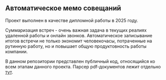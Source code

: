 ## Автоматическое мемо совещаний

Проект выполнен в качестве дипломной работы в 2025 году.

Суммаризация встреч - очень важная задача в текущих реалиях удаленной работы и онлайн звонков. Автоматическое записывание итогов встречи не только экономит человекочасы, потраченные на рутинную работу, но и повышает общую продуктовность работы компании.

В данном репозитории представлен публичный код, относящийся ко всем этапам данного проекта. Парсер pdf-документов лежит отдельно [тут](https://github.com/Erolaz/pdfparser).
